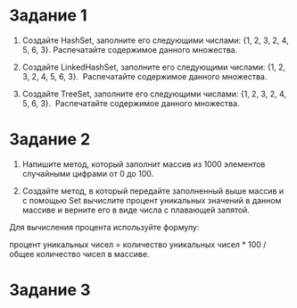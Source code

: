 # Задание 1

1. Создайте HashSet, заполните его следующими числами: {1, 2, 3, 2, 4, 5, 6, 3}. Распечатайте содержимое данного множества.

2. Создайте LinkedHashSet, заполните его следующими числами: {1, 2, 3, 2, 4, 5, 6, 3}.  Распечатайте содержимое данного множества.

3. Создайте TreeSet, заполните его следующими числами: {1, 2, 3, 2, 4, 5, 6, 3}.  Распечатайте содержимое данного множества.

# Задание 2

1. Напишите метод, который заполнит массив из 1000 элементов случайными цифрами от 0 до 100.

2. Создайте метод, в который передайте заполненный выше массив и с помощью Set вычислите процент уникальных значений в данном массиве и верните его в виде числа с плавающей запятой.

Для вычисления процента используйте формулу:

процент уникальных чисел = количество уникальных чисел * 100 / общее количество чисел в массиве.

# Задание 3

